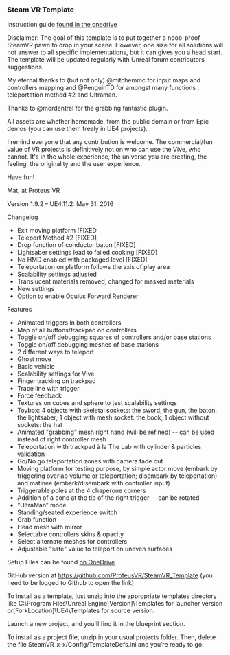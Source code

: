 ﻿### Steam VR Template ###

Instruction guide [found in the onedrive](https://1drv.ms/f/s!AhConHxqM4Nisn-TFO1AtRNCJWhn "pre-authed link")

Disclaimer: The goal of this template is to put together a noob-proof SteamVR pawn to drop in your scene. However, one size for all solutions will not answer to all specific implementations, but it can gives you a head start. The template will be updated regularly with Unreal forum contributors suggestions. 

My eternal thanks to (but not only) @mitchemmc for input maps and controllers mapping and @PenguinTD for amongst many functions , teleportation method #2 and Ultraman.

Thanks to @mordentral for the grabbing fantastic plugin.

All assets are whether homemade, from the public domain or from Epic demos (you can use them freely in UE4 projects).

I remind everyone that any contribution is welcome. The commercial/fun value of VR projects is definitively not on who can use the Vive, who cannot. It's in the whole experience, the universe you are creating, the feeling, the originality and the user experience.

Have fun!

Mat, at Proteus VR

Version 1.9.2 – UE4.11.2: May 31, 2016

Changelog

* Exit moving platform [FIXED
* Teleport Method #2 [FIXED]
* Drop function of conductor baton [FIXED]
* Lightsaber settings lead to failed cooking [FIXED]
* No HMD enabled with packaged level [FIXED]
* Teleportation on platform follows the axis of play area
* Scalability settings adjusted
* Translucent materials removed, changed for masked materials
* New settings
* Option to enable Oculus Forward Renderer



Features

* Animated triggers in both controllers
* Map of all buttons/trackpad on controllers
* Toggle on/off debugging squares of controllers and/or base stations
* Toggle on/off debugging meshes of base stations
* 2 different ways to teleport
* Ghost move
* Basic vehicle
* Scalability settings for Vive
* Finger tracking on trackpad
* Trace line with trigger
* Force feedback
* Textures on cubes and sphere to test scalability settings
* Toybox: 4 objects with skeletal sockets: the sword, the gun, the baton, the lightsaber; 1 object with mesh socket: the book; 1 object without sockets: the hat
* Animated "grabbing" mesh right hand (will be refined) -- can be used instead of right controller mesh
* Teleportation with trackpad à la The Lab with cylinder & particles validation
* Go/No go teleportation zones with camera fade out
* Moving platform for testing purpose, by simple actor move (embark by triggering overlap volume or teleportation; disembark by teleportation) and matinee (embark/disembark with controller input)
* Triggerable poles at the 4 chaperone corners
* Addition of a cone at the tip of the right trigger -- can be rotated
* “UltraMan” mode
* Standing/seated experience switch
* Grab function
* Head mesh with mirror
* Selectable controllers skins & opacity
* Select alternate meshes for controllers
* Adjustable "safe" value to teleport on uneven surfaces

Setup
Files can be found [on OneDrive](https://1drv.ms/f/s!AhConHxqM4Nisn-TFO1AtRNCJWhn "pre-authed link")

GitHub version at https://github.com/ProteusVR/SteamVR_Template (you need to be logged to Github to open the link) 

To install as a template, just unzip into the appropriate templates directory like C:\Program Files\Unreal Engine[Version]\Templates for launcher version or[ForkLocation]\UE4\Templates for source version. 

Launch a new project, and you'll find it in the blueprint section.

To install as a project file, unzip in your usual projects folder. Then, delete the file SteamVR_x-x/Config/TemplateDefs.ini and you’re ready to go.
